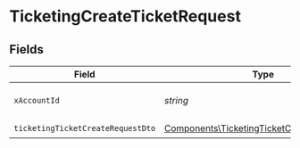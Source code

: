 # TicketingCreateTicketRequest


## Fields

| Field                                                                                                    | Type                                                                                                     | Required                                                                                                 | Description                                                                                              |
| -------------------------------------------------------------------------------------------------------- | -------------------------------------------------------------------------------------------------------- | -------------------------------------------------------------------------------------------------------- | -------------------------------------------------------------------------------------------------------- |
| `xAccountId`                                                                                             | *string*                                                                                                 | :heavy_check_mark:                                                                                       | The account identifier                                                                                   |
| `ticketingTicketCreateRequestDto`                                                                        | [Components\TicketingTicketCreateRequestDto](../../Models/Components/TicketingTicketCreateRequestDto.md) | :heavy_check_mark:                                                                                       | N/A                                                                                                      |